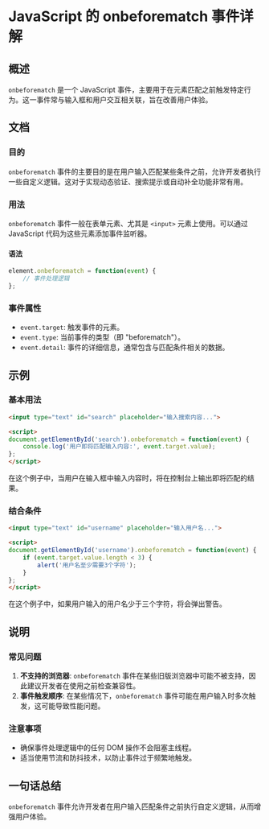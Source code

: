 <!--
Meta Description: # JavaScript 的 onbeforematch 事件详解 ## 概述 `onbeforematch` 是一个 JavaScript 事件，主要用于在元素匹配之前触发特定行为。这一事件常与输入框和用户交互相关联，旨在改善用户体验。 ## 文档 ### 目的 `onbeforematch` 事...
Meta Keywords: onbeforematch, event, javascript, script, input
-->

# JavaScript 的 onbeforematch 事件详解

## 概述
`onbeforematch` 是一个 JavaScript 事件，主要用于在元素匹配之前触发特定行为。这一事件常与输入框和用户交互相关联，旨在改善用户体验。

## 文档

### 目的
`onbeforematch` 事件的主要目的是在用户输入匹配某些条件之前，允许开发者执行一些自定义逻辑。这对于实现动态验证、搜索提示或自动补全功能非常有用。

### 用法
`onbeforematch` 事件一般在表单元素、尤其是 `<input>` 元素上使用。可以通过 JavaScript 代码为这些元素添加事件监听器。

#### 语法
```javascript
element.onbeforematch = function(event) {
    // 事件处理逻辑
};
```

### 事件属性
- `event.target`: 触发事件的元素。
- `event.type`: 当前事件的类型（即 "beforematch"）。
- `event.detail`: 事件的详细信息，通常包含与匹配条件相关的数据。

## 示例

### 基本用法
```html
<input type="text" id="search" placeholder="输入搜索内容...">

<script>
document.getElementById('search').onbeforematch = function(event) {
    console.log('用户即将匹配输入内容:', event.target.value);
};
</script>
```

在这个例子中，当用户在输入框中输入内容时，将在控制台上输出即将匹配的结果。

### 结合条件
```html
<input type="text" id="username" placeholder="输入用户名...">

<script>
document.getElementById('username').onbeforematch = function(event) {
    if (event.target.value.length < 3) {
        alert('用户名至少需要3个字符');
    }
};
</script>
```

在这个例子中，如果用户输入的用户名少于三个字符，将会弹出警告。

## 说明

### 常见问题
1. **不支持的浏览器**: `onbeforematch` 事件在某些旧版浏览器中可能不被支持，因此建议开发者在使用之前检查兼容性。
2. **事件触发顺序**: 在某些情况下，`onbeforematch` 事件可能在用户输入时多次触发，这可能导致性能问题。

### 注意事项
- 确保事件处理逻辑中的任何 DOM 操作不会阻塞主线程。
- 适当使用节流和防抖技术，以防止事件过于频繁地触发。

## 一句话总结
`onbeforematch` 事件允许开发者在用户输入匹配条件之前执行自定义逻辑，从而增强用户体验。